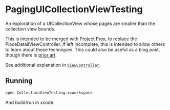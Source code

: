 # PagingUICollectionViewTesting
An exploration of a UICollectionView whose pages are smaller than the
collection view bounds.

This is intended to be merged with [Project Prox][Prox], to replace the
PlaceDetailViewController. If left incomplete, this is intended to allow others
to learn about these techniques. This could also be useful as a blog post,
though there is [prior
art](http://blog.karmadust.com/centered-paging-with-preview-cells-on-uicollectionview/).

See additional explanation in
[`ViewController`](https://github.com/mcomella/PagingUICollectionViewTesting/blob/master/CollectionViewTesting/ViewController.swift).

## Running

```sh
open CollectionViewTesting.xcworkspace
```

And build/run in xcode.


[Prox]: https://github.com/mozilla-mobile/prox
